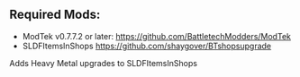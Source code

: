 ## Required Mods:
- ModTek v0.7.7.2 or later: https://github.com/BattletechModders/ModTek
- SLDFItemsInShops 
https://github.com/shaygover/BTshopsupgrade


Adds Heavy Metal upgrades to SLDFItemsInShops 
